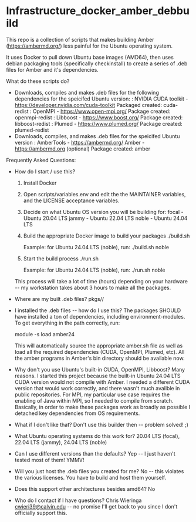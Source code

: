 # Infrastructure_docker_amber_debbuild

This repo is a collection of scripts that makes building
Amber (https://ambermd.org/) less painful for the Ubuntu
operating system.

It uses Docker to pull down Ubuntu base images (AMD64), then uses
debian packaging tools (specifically checkinstall) to
create a series of .deb files for Amber and it's 
dependencies. 

What do these scripts do?
- Downloads, compiles and makes .deb files for the 
  following dependencies for the speicifed Ubuntu version:
  : NVIDIA CUDA toolkit - https://developer.nvidia.com/cuda-toolkit
    Packaged created: cuda-redist
  : OpenMPI - https://www.open-mpi.org/
    Package created: openmpi-redist
  : Libboost - https://www.boost.org/
    Package created: libboost-redist
  : Plumed - https://www.plumed.org/
    Package created: plumed-redist
- Downloads, compiles, and makes .deb files for
  the speicifed Ubuntu version
  : AmberTools - https://ambermd.org/
    Amber - https://ambermd.org (optional)
    Package created: amber

Frequently Asked Questions:
- How do I start / use this?
  1. Install Docker
  2. Open scripts/variables.env and edit the the MAINTAINER variables,
     and the LICENSE acceptance variables.
  3. Decide on what Ubuntu OS version you will be building for:
     focal - Ubuntu 20.04 LTS
     jammy - Ubuntu 22.04 LTS
     noble - Ubuntu 24.04 LTS
  4. Build the appropriate Docker image to build your packages
     ./build.sh <oscodename>

     Example: for Ubuntu 24.04 LTS (noble), run:
     ./build.sh noble
  5. Start the build process
     ./run.sh <oscodename>

     Example: for Ubuntu 24.04 LTS (noble), run:
     ./run.sh noble
  
  This process will take a lot of time (hours) depending on your
  hardware -- my workstation takes about 3 hours to make all the
  packages.

- Where are my built .deb files?
  pkgs/<oscodename>/

- I installed the .deb files -- how do I use this?
  The packages SHOULD have installed a ton of dependencies, including
  environment-modules. To get everything in the path correctly, run:

  module -s load amber24

  This will automatically source the appropriate amber.sh file as well 
  as load all the required dependencies (CUDA, OpenMPI, Plumed, etc). All
  the amber programs in Amber's bin directory should be available now.

- Why don't you use Ubuntu's built-in CUDA, OpenMPI, Libboost?
  Many reasons. I started this project because the built-in Ubuntu 24.04
  LTS CUDA version would not compile with Amber. I needed a different
  CUDA version that would work correctly, and there wasn't much availble
  in public repositories. For MPI, my particular use case requires the 
  enabling of Java within MPI, so I needed to compile from scratch. 
  Basically, in order to make these packages work as broadly as possible I 
  detached key dependencies from OS requirements.

- What if I don't like that?
  Don't use this builder then -- problem solved! ;)

- What Ubuntu operating systems do this work for?
  20.04 LTS (focal), 22.04 LTS (jammy), 24.04 LTS (noble)

- Can I use different versions than the defaults? 
  Yep -- I just haven't tested most of them! YMMV!

- Will you just host the .deb files you created for me?
  No -- this violates the various licenses. You have to build and host
  them yourself.

- Does this support other architectures besides amd64? 
  No

- Who do I contact if I have questions?
  Chris Wieringa <cwieri39@calvin.edu> -- no promise I'll get back
  to you since I don't officially support this.